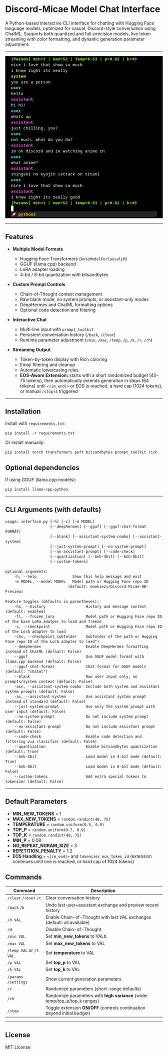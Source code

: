 # Discord-Micae Model Chat Interface

A Python-based interactive CLI interface for chatting with Hugging Face language models, optimized for casual, Discord-style conversation using ChatML.
Supports both quantized and full-precision models, live token streaming with color formatting, and dynamic generation parameter adjustment.

---

![Interface](interface-screenshot.png)

---

## Features

-   **Multiple Model Formats**

    -   Hugging Face Transformers (`AutoModelForCausalLM`)
    -   GGUF (llama.cpp) backend
    -   LoRA adapter loading
    -   4-bit / 8-bit quantization with bitsandbytes

-   **Custom Prompt Controls**

    -   Chain-of-Thought context management
    -   Raw blank mode, no system prompts, or assistant-only modes
    -   DeepHermes and ChatML formatting options
    -   Optional code detection and filtering

-   **Interactive Chat**

    -   Multi-line input with `prompt_toolkit`
    -   Persistent conversation history (`/back`, `/clear`)
    -   Runtime parameter adjustment (`/min`, `/max`, `/temp`, `/p`, `/k`, `/r`, `/rh`)

-   **Streaming Output**
    -   Token-by-token display with Rich coloring
    -   Emoji filtering and cleanup
    -   Automatic lowercasing rules
    -   **EOS-Aware Extension:** starts with a short randomized budget (40–75 tokens), then automatically extends generation in steps (64 tokens) until `<|im_end|>` or EOS is reached, a hard cap (1024 tokens), or manual `/stop` is triggered

---

## Installation

Install with `requirements.txt`:

```
pip install -r requirements.txt
```

Or install manually:

```
pip install torch transformers peft bitsandbytes prompt_toolkit rich
```

## Optional dependencies

If using GGUF (llama.cpp models):

```
pip install llama-cpp-python
```

---

## CLI Arguments (with defaults)

```
usage: interface.py [-h] [-c] [-m MODEL]
                    [--deephermes] [--gguf] [--gguf-chat-format FORMAT]
                    [--blank] [--assistant-system-combo] [--assistant-system]
                    [--just-system-prompt] [--no-system-prompt]
                    [--no-assistant-prompt] [--code-check]
                    [--quantization] [--bnb-4bit] [--bnb-8bit]
                    [--custom-tokens]

optional arguments:
    -h, --help                Show this help message and exit
    -m MODEL, --model MODEL   Model path or Hugging Face repo ID
                            (default: mookiezi/Discord-Micae-8B-Preview)

Feature toggles (defaults in parentheses):
    -hs, --history                  History and message context (default: enabled)
    -fl, --frozen_lora              Model path or Hugging Face repo ID of the base LoRa adatper to load and freeze
    -c, --checkpoint                Model path or Hugging Face repo ID of the LorA adapter to load
    -chs, --checkpoint_subfolder    Subfolder of the path or Hugging Face repo ID of the LorA adapter to load")
    --deephermes                    Enable DeepHermes formatting instead of ChatML (default: False)
    --gguf                          Use GGUF model format with llama.cpp backend (default: False)
    --gguf-chat-format              Chat format for GGUF models (default: "chatml")
    --blank                         Raw user input only, no prompts/system context (default: False)
    -asc, --assistant-system-combo  Include both system and assistant system prompts (default: False)
    -as, --assistant-system         Use assistant system prompt instead of standard (default: False)
    --just-system-prompt            Use only the system prompt with user input (default: False)
    --no-system-prompt              Do not include system prompt (default: False)
    --no-assistant-prompt           Do not include assistant prompt (default: False)
    --code-check                    Enable code detection and filtering via classifier (default: False)
    --quantization                  Enable bitsandbytes quantization (default: True)
    --bnb-4bit                      Load model in 4-bit mode (default: True)
    --bnb-8bit                      Load model in 8-bit mode (default: False)
    --custom-tokens                 Add extra special tokens to tokenizer (default: False)
```

---

## Default Parameters

-   **MIN_NEW_TOKENS** = 1
-   **MAX_NEW_TOKENS** = `random.randint(40, 75)`
-   **TEMPERATURE** = `random.uniform(0.5, 0.9)`
-   **TOP_P** = `random.uniform(0.7, 0.9)`
-   **TOP_K** = `random.randint(40, 75)`
-   **MIN_P** = 0.08
-   **NO_REPEAT_NGRAM_SIZE** = 3
-   **REPETITION_PENALTY** = 1.2
-   **EOS Handling** = `<|im_end|>` and `tokenizer.eos_token_id` (extension continues until one is reached, or hard cap of 1024 tokens)

## Commands

| Command                 | Description                                                                 |
| ----------------------- | --------------------------------------------------------------------------- |
| `/clear` `/reset` `/c`  | Clear conversation history                                                  |
| `/back` `/b`            | Undo last user+assistant exchange and preview recent history                |
| `/h VAL`                | Enable Chain-of-Thought with last _VAL_ exchanges (default: all available)  |
| `/d`                    | Disable Chain-of-Thought                                                    |
| `/min VAL`              | Set **min_new_tokens** to VALb                                              |
| `/max VAL`              | Set **max_new_tokens** to VAL                                               |
| `/temp VAL` or `/t VAL` | Set **temperature** to VAL                                                  |
| `/p VAL`                | Set **top_p** to VAL                                                        |
| `/k VAL`                | Set **top_k** to VAL                                                        |
| `/params` `/settings`   | Show current generation parameters                                          |
| `/r`                    | Randomize parameters (short-range defaults)                                 |
| `/rh`                   | Randomize parameters with **high variance** (wider temp/top_p/top_k ranges) |
| `/stop`                 | Toggle extension **ON/OFF** (controls continuation beyond initial budget)   |

---

## License

MIT License

